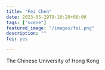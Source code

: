 ```yaml
---
title: "Fei Chen"
date: 2023-05-29T9:10:20+08:00
tags: ["scene"]
featured_image: "/images/fei.png"
description: ""
fei: yes

---
```


The Chinese University of Hong Kong
